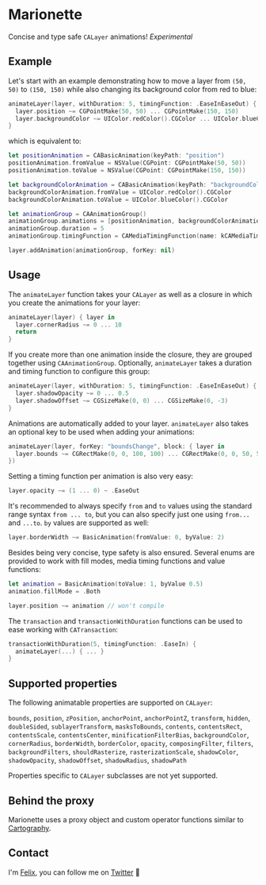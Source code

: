 # Marionette

Concise and type safe `CALayer` animations! *Experimental*

## Example

Let's start with an example demonstrating how to move a layer from `(50, 50)` to `(150, 150)` while also changing its background color from red to blue:

```swift
animateLayer(layer, withDuration: 5, timingFunction: .EaseInEaseOut) { layer in
  layer.position ~= CGPointMake(50, 50) ... CGPointMake(150, 150)
  layer.backgroundColor ~= UIColor.redColor().CGColor ... UIColor.blueColor().CGColor
}
```

which is equivalent to:

```swift
let positionAnimation = CABasicAnimation(keyPath: "position")
positionAnimation.fromValue = NSValue(CGPoint: CGPointMake(50, 50))
positionAnimation.toValue = NSValue(CGPoint: CGPointMake(150, 150))

let backgroundColorAnimation = CABasicAnimation(keyPath: "backgroundColor")
backgroundColorAnimation.fromValue = UIColor.redColor().CGColor
backgroundColorAnimation.toValue = UIColor.blueColor().CGColor

let animationGroup = CAAnimationGroup()
animationGroup.animations = [positionAnimation, backgroundColorAnimation]
animationGroup.duration = 5
animationGroup.timingFunction = CAMediaTimingFunction(name: kCAMediaTimingFunctionEaseInEaseOut)

layer.addAnimation(animationGroup, forKey: nil)
```

## Usage

The `animateLayer` function takes your `CALayer` as well as a closure in which you create the animations for your layer:

```swift
animateLayer(layer) { layer in
  layer.cornerRadius ~= 0 ... 10
  return
}
```

If you create more than one animation inside the closure, they are grouped together using `CAAnimationGroup`. Optionally, `animateLayer` takes a duration and timing function to configure this group:

```swift
animateLayer(layer, withDuration: 5, timingFunction: .EaseInEaseOut) { layer in
  layer.shadowOpacity ~= 0 ... 0.5
  layer.shadowOffset ~= CGSizeMake(0, 0) ... CGSizeMake(0, -3)
}
```

Animations are automatically added to your layer. `animateLayer` also takes an optional key to be used when adding your animations:

```swift
animateLayer(layer, forKey: "boundsChange", block: { layer in
  layer.bounds ~= CGRectMake(0, 0, 100, 100) ... CGRectMake(0, 0, 50, 50)
})
```

Setting a timing function per animation is also very easy:

```swift
layer.opacity ~= (1 ... 0) ~ .EaseOut
```

It's recommended to always specify `from` and `to` values using the standard range syntax `from ... to`, but you can also specify just one using `from...` and `...to`. `by` values are supported as well:

```swift
layer.borderWidth ~= BasicAnimation(fromValue: 0, byValue: 2)
```

Besides being very concise, type safety is also ensured. Several enums are provided to work with fill modes, media timing functions and value functions:

```swift
let animation = BasicAnimation(toValue: 1, byValue 0.5)
animation.fillMode = .Both

layer.position ~= animation // won't compile
```

The `transaction` and `transactionWithDuration` functions can be used to ease working with `CATransaction`:

```swift
transactionWithDuration(5, timingFunction: .EaseIn) {
  animateLayer(...) { ... }
}
```

## Supported properties

The following animatable properties are supported on `CALayer`:

`bounds`, `position`, `zPosition`, `anchorPoint`, `anchorPointZ`, `transform`, `hidden`, `doubleSided`, `sublayerTransform`, `masksToBounds`, `contents`, `contentsRect`, `contentsScale`, `contentsCenter`, `minificationFilterBias`, `backgroundColor`, `cornerRadius`, `borderWidth`, `borderColor`, `opacity`, `composingFilter`, `filters`, `backgroundFilters`, `shouldRasterize`, `rasterizationScale`, `shadowColor`, `shadowOpacity`, `shadowOffset`, `shadowRadius`, `shadowPath`

Properties specific to `CALayer` subclasses are not yet supported.

## Behind the proxy

Marionette uses a proxy object and custom operator functions similar to [Cartography](https://github.com/robb/Cartography).

## Contact

I'm [Felix](http://felixjendrusch.is), you can follow me on [Twitter](https://twitter.com/felixjendrusch) :wave:
